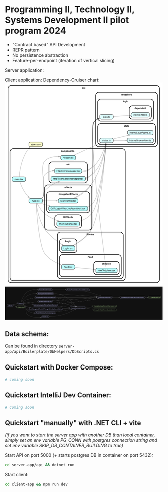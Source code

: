 # Programming II, Technology II, Systems Development II pilot program 2024

- "Contract based" API Development
- REPR pattern
- No persistence abstraction
- Feature-per-endpoint (iteration of vertical slicing)

Server application:

Client application:
Dependency-Cruiser chart:
![Dependency-Cruiser chart](./dependency-graph.svg)
![Madge graph](./graph.png)

## Data schema:

Can be found in directory `server-app/api/Boilerplate/DbHelpers/DbScripts.cs`

## Quickstart with Docker Compose:

```bash
# coming soon
```

## Quickstart IntelliJ Dev Container:

```bash
# coming soon
```

## Quickstart "manually" with .NET CLI + vite

*(if you want to start the server app with another DB than local container, simply set an env variable PG_CONN with
postgres connection string and set env variable SKIP_DB_CONTAINER_BUILDING to true)*

Start API on port 5000 (+ starts postgres DB in container on port 5432):

```bash
cd server-app/api && dotnet run
```

Start client:

```bash
cd client-app && npm run dev
```

